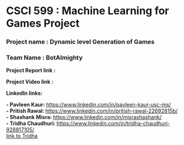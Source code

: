 # CSCI 599 : Machine Learning for Games Project 

### Project name : Dynamic level Generation of Games
### Team Name : BotAlmighty

<b>Project Report link : </b>

<b>Project Video link : </b>

<b> LinkedIn links: </b>

<b>- Pavleen Kaur: </b> https://www.linkedin.com/in/pavleen-kaur-usc-ms/ <br>
<b>- Pritish Rawal: </b> https://www.linkedin.com/in/pritish-rawal-22692815b/ <br>
<b>- Shashank Misra: </b> https://www.linkedin.com/in/misrashashank/ <br>
<b>- Tridha Chaudhuri: </b> https://www.linkedin.com/in/tridha-chaudhuri-928817105/<br>
[link to Tridha](https://www.linkedin.com/in/tridha-chaudhuri-928817105/)
